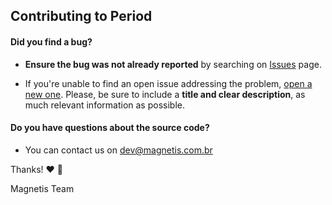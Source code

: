 ## Contributing to Period

#### **Did you find a bug?**

* **Ensure the bug was not already reported** by searching on [Issues](https://github.com/magnetis/period/issues) page.

* If you're unable to find an open issue addressing the problem, [open a new one](https://github.com/magnetis/period/issues/new). Please, be sure to include a **title and clear description**, as much relevant information as possible.

#### **Do you have questions about the source code?**

* You can contact us on dev@magnetis.com.br

Thanks! :heart: :tada: 

Magnetis Team